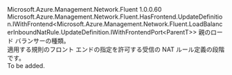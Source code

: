 <Type Name="IWithFrontend&lt;ParentT&gt;" FullName="Microsoft.Azure.Management.Network.Fluent.LoadBalancerInboundNatRule.UpdateDefinition.IWithFrontend&lt;ParentT&gt;">
  <TypeSignature Language="C#" Value="public interface IWithFrontend&lt;ParentT&gt; : Microsoft.Azure.Management.Network.Fluent.HasFrontend.UpdateDefinition.IWithFrontend&lt;Microsoft.Azure.Management.Network.Fluent.LoadBalancerInboundNatRule.UpdateDefinition.IWithFrontendPort&lt;ParentT&gt;&gt;" />
  <TypeSignature Language="ILAsm" Value=".class public interface auto ansi abstract IWithFrontend`1&lt;ParentT&gt; implements class Microsoft.Azure.Management.Network.Fluent.HasFrontend.UpdateDefinition.IWithFrontend`1&lt;class Microsoft.Azure.Management.Network.Fluent.LoadBalancerInboundNatRule.UpdateDefinition.IWithFrontendPort`1&lt;!ParentT&gt;&gt;" />
  <TypeSignature Language="DocId" Value="T:Microsoft.Azure.Management.Network.Fluent.LoadBalancerInboundNatRule.UpdateDefinition.IWithFrontend`1" />
  <TypeSignature Language="VB.NET" Value="Public Interface IWithFrontend(Of ParentT)&#xA;Implements IWithFrontend(Of IWithFrontendPort(Of ParentT))" />
  <TypeSignature Language="F#" Value="type IWithFrontend&lt;'ParentT&gt; = interface&#xA;    interface IWithFrontend&lt;IWithFrontendPort&lt;'ParentT&gt;&gt;" />
  <AssemblyInfo>
    <AssemblyName>Microsoft.Azure.Management.Network.Fluent</AssemblyName>
    <AssemblyVersion>1.0.0.60</AssemblyVersion>
  </AssemblyInfo>
  <TypeParameters>
    <TypeParameter Name="ParentT" />
  </TypeParameters>
  <Interfaces>
    <Interface>
      <InterfaceName>Microsoft.Azure.Management.Network.Fluent.HasFrontend.UpdateDefinition.IWithFrontend&lt;Microsoft.Azure.Management.Network.Fluent.LoadBalancerInboundNatRule.UpdateDefinition.IWithFrontendPort&lt;ParentT&gt;&gt;</InterfaceName>
    </Interface>
  </Interfaces>
  <Docs>
    <typeparam name="ParentT">親のロード バランサーの種類。</typeparam>
    <summary>
            適用する規則のフロント エンドの指定を許可する受信の NAT ルール定義の段階です。
            </summary>
    <remarks>To be added.</remarks>
  </Docs>
  <Members />
</Type>